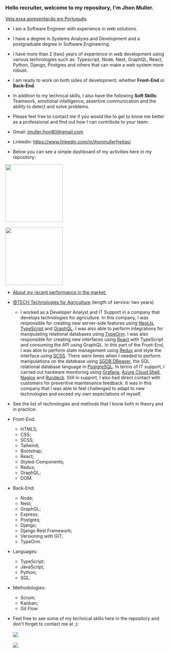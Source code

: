 ### Hello recruiter, welcome to my repository, I'm Jhon Muller.
<a href="https://github.com/jhonmullerfreitas/jhonmullerfreitas-ptBR/tree/main" >Veja essa apresentação em Português</a>.

- I am a Software Engineer with experience in web solutions.
- I have a degree in Systems Analysis and Development and a postgraduate degree in Software Engineering.
- I have more than 2 (two) years of experience in web development using various technologies such as: Typescript, Node, Nest, GraphQL, React, Python, Django, Postgres and others that can make a web system more robust.
- I am ready to work on both sides of development, whether <b>Front-End</b> or <b>Back-End</b>.
- In addition to my technical skills, I also have the following <b>Soft Skills</b>: Teamwork, emotional intelligence, assertive communication and the ability to detect and solve problems.
- Please feel free to contact me if you would like to get to know me better as a professional and find out how I can contribute to your team:
- Gmail: jmuller.jhon80@gmail.com
- Linkedin: https://www.linkedin.com/in/jhonmullerfreitas/


- Below you can see a simple dashboard of my activities here in my repository:
<div align="left">
  <a href="https://github.com/jhonmullerfreitas">
  <img height="180em" src="https://github-readme-stats.vercel.app/api?username=jhonmullerfreitas&show_icons=true&theme=dark&include_all_commits=true&count_private=true"/>
  <br></br>
  <img height="180em" src="https://github-readme-stats.vercel.app/api/top-langs/?username=jhonmullerfreitas&layout=compact&langs_count=7&theme=dark"/>
</div>

- About my recent performance in the market:

- <a href="https://techagr.com/" >@TECH Technologies for Agriculture</a> (length of service: two years)
  - I worked as a Developer Analyst and IT Support in a company that develops technologies for agriculture. In this company, I was responsible for creating new server-side features using <a href="https://nestjs.com/">NestJs</a>, <a href="https://www.typescriptlang.org/">TypeScript</a> and <a href="https://graphql.org/">GraphQL</a>. I was also able to perform integrations for manipulating relational databases using <a href="https://typeorm.io/">TypeOrm</a>. I was also responsible for creating new interfaces using <a href="https://react.dev/" >React</a> with TypeScript and consuming the API using GraphQL. In this part of the Front-End, I was able to perform state management using <a href="https://redux.js.org/">Redux</a> and style the interface using <a href="https://sass-lang.com/">SCSS</a>. There were times when I needed to perform manipulations on the database using <a href="https://dbeaver.io/">SGDB DBeaver</a>, the SQL relational database language in <a href="https://www.postgresql.org/">PostgreSQL</a>. In terms of IT support, I carried out hardware monitoring using <a href="https://grafana.com/">Grafana</a>, <a href="https://azure.microsoft.com/pt-br/">Azure Cloud Shell</a>, <a href="https://www.nagios.org/story/?utm_feeditemid=,utm_device=c,utm_term=nagios,utm_source=google,utm_medium=ppc,utm_campaign=utmcampaign,hsa_cam=21981698791,hsa_grp=171738289579,hsa_mt=b,hsa_src=g,hsa_ad=724053139346,hsa_acc=6435916521,hsa_net=adwords,hsa_kw=nagios,hsa_tgt=kwd-46496522&utm_term=nagios&utm_campaign=&utm_source=adwords&utm_medium=ppc&hsa_acc=6435916521&hsa_cam=21981698791&hsa_grp=171738289579&hsa_ad=724053139346&hsa_src=g&hsa_tgt=kwd-46496522&hsa_kw=nagios&hsa_mt=b&hsa_net=adwords&hsa_ver=3&gad_source=1&gclid=Cj0KCQiAvvO7BhC-ARIsAGFyToV_2cRKd8pIwK5Ht0yKWdHCsr8h1oPv6-v3Rrye9bwwQUtK1BAs0rMaAltdEALw_wcB">Nagios</a> and <a href="https://www.rundeck.com/">Rundeck</a>. Still in support, I also had direct contact with customers for preventive maintenance feedback. It was in this company that I was able to feel challenged to adapt to new technologies and exceed my own expectations of myself.

- See the list of technologies and methods that I know both in theory and in practice:
  
- Front-End:
  <ul>
    <li>HTML5;</li>
    <li>CSS;</li>
    <li>SCSS;</li>
    <li>Tailwind;</li>
    <li>Bootstrap;</li>
    <li>React;</li>
    <li>Styled-Components;</li>
    <li>Redux;</li>
    <li>GraphQL;</li>
    <li>DOM.</li>
  </ul>

- Back-End:
  <ul>
    <li>Node;</li>
    <li>Nest;</li>
    <li>GraphQL;</li>
    <li>Express;</li>
    <li>Postgres;</li>
    <li>Django;</li>
    <li>Django Rest Framework;</li>
    <li>Versioning with GIT;</li>
    <li>TypeOrm.</li>
  </ul>

- Languages:
  <ul>
    <li>TypeScript;</li>
    <li>JavaScript;</li>
    <li>Python;</li>
    <li>SQL.</li>
  </ul>

- Methodologies:
  <ul>
    <li>Scrum;</li>
    <li>Kanban;</li>
    <li>Git Flow</li>
  </ul>

  
- Feel free to see some of my technical skills here in the repository and don't forget to contact me at ;):
  <br></br>
  <a href = "mailto:jmuller.jhon80@gmail.com"><img src="https://img.shields.io/badge/-Gmail-%23333?style=for-the-badge&logo=gmail&logoColor=white" target="_blank"></a>
  <br></br>
  <a href="https://www.linkedin.com/in/jhonmullerfreitas/" target="_blank"><img src="https://img.shields.io/badge/-LinkedIn-%230077B5?style=for-the-badge&logo=linkedin&logoColor=white" target="_blank"></a> 
 
